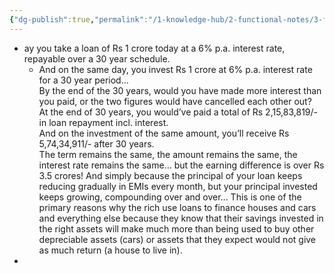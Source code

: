 ```yaml
---
{"dg-publish":true,"permalink":"/1-knowledge-hub/2-functional-notes/3-finance-notes/chakradhar-finance-notes/finance-hacks/","noteIcon":""}
---
```


- ay you take a loan of Rs 1 crore today at a 6% p.a. interest rate, repayable over a 30 year schedule.  
	- And on the same day, you invest Rs 1 crore at 6% p.a. interest rate for a 30 year period...  
		By the end of the 30 years, would you have made more interest than you paid, or the two figures would have cancelled each other out?  
		At the end of 30 years, you would’ve paid a total of Rs 2,15,83,819/- in loan repayment incl. interest.  
		And on the investment of the same amount, you’ll receive Rs 5,74,34,911/- after 30 years.  
		The term remains the same, the amount remains the same, the interest rate remains the same... but the earning difference is over Rs 3.5 crores! 
		And simply because the principal of your loan keeps reducing gradually in EMIs every month, but your principal invested keeps growing, compounding over and over...  This is one of the primary reasons why the rich use loans to finance houses and cars and everything else because they know that their savings invested in the right assets will make much more than being used to buy other depreciable assets (cars) or assets that they expect would not give as much return (a house to live in).
- 